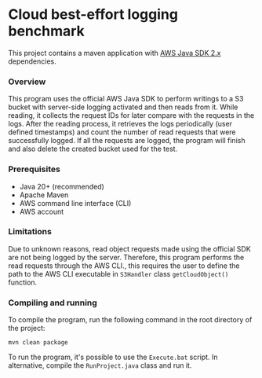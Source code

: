 # Cloud best-effort logging benchmark

This project contains a maven application with [AWS Java SDK 2.x](https://github.com/aws/aws-sdk-java-v2) dependencies.

### Overview
This program uses the official AWS Java SDK to perform writings to a S3 bucket with server-side logging activated and then reads from it.
While reading, it collects the request IDs for later compare with the requests in the logs.
After the reading process, it retrieves the logs periodically (user defined timestamps) and count the number of read requests that were successfully logged.
If all the requests are logged, the program will finish and also delete the created bucket used for the test.

### Prerequisites
- Java 20+ (recommended)
- Apache Maven
- AWS command line interface (CLI)
- AWS account

### Limitations
Due to unknown reasons, read object requests made using the official SDK are not being logged by the server. Therefore, this program performs the read requests
through the AWS CLI., this requires the user to define the path to the AWS CLI executable in `S3Handler` class `getCloudObject()` function.

### Compiling and running

To compile the program, run the following command in the root directory of the project:
```
mvn clean package
```

To run the program, it's possible to use the `Execute.bat` script. In alternative, compile the `RunProject.java` class and run it.


